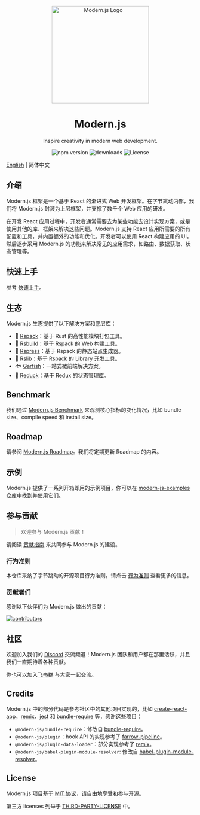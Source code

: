 <p align="center">
  <a href="https://modernjs.dev" target="blank"><img src="https://lf3-static.bytednsdoc.com/obj/eden-cn/ylaelkeh7nuhfnuhf/modernjs-cover.png" width="260" alt="Modern.js Logo" /></a>
</p>

<h1 align="center">Modern.js</h1>

<p align="center">
  Inspire creativity in modern web development.
</p>

<p align="center">
  <img src="https://img.shields.io/npm/v/@modern-js/core?style=flat-square&color=00a8f0" alt="npm version" />
  <img src="https://img.shields.io/npm/dm/@modern-js/core.svg?style=flat-square&color=00a8f0" alt="downloads" />
  <img src="https://img.shields.io/badge/License-MIT-blue.svg?style=flat-square&color=00a8f0" alt="License" />
</p>

[English](./README.md) | 简体中文

## 介绍

Modern.js 框架是一个基于 React 的渐进式 Web 开发框架。在字节跳动内部，我们将 Modern.js 封装为上层框架，并支撑了数千个 Web 应用的研发。

在开发 React 应用过程中，开发者通常需要去为某些功能去设计实现方案，或是使用其他的库、框架来解决这些问题。Modern.js 支持 React 应用所需要的所有配置和工具，并内置额外的功能和优化。开发者可以使用 React 构建应用的 UI，然后逐步采用 Modern.js 的功能来解决常见的应用需求，如路由、数据获取、状态管理等。

## 快速上手

参考 [快速上手](https://modernjs.dev/zh/guides/get-started/quick-start)。

## 生态

Modern.js 生态提供了以下解决方案和底层库：

- 🦀 [Rspack](https://github.com/web-infra-dev/rspack)：基于 Rust 的高性能模块打包工具。
- 🐬 [Rsbuild](https://github.com/web-infra-dev/rsbuild)：基于 Rspack 的 Web 构建工具。
- 🐹 [Rspress](https://github.com/web-infra-dev/rspress)：基于 Rspack 的静态站点生成器。
- 🦄 [Rslib](https://github.com/web-infra-dev/rslib)：基于 Rspack 的 Library 开发工具。
- 🐟 [Garfish](https://github.com/web-infra-dev/garfish)：一站式微前端解决方案。
- 🦆 [Reduck](https://github.com/web-infra-dev/reduck)：基于 Redux 的状态管理库。

## Benchmark

我们通过 [Modern.js Benchmark](https://web-infra-qos.netlify.app/) 来观测核心指标的变化情况，比如 bundle size、compile speed 和 install size。

## Roadmap

请参阅 [Modern.js Roadmap](https://github.com/web-infra-dev/modern.js/issues/4741)。我们将定期更新 Roadmap 的内容。

## 示例

Modern.js 提供了一系列开箱即用的示例项目，你可以在 [modern-js-examples](https://github.com/web-infra-dev/modern-js-examples) 仓库中找到并使用它们。

## 参与贡献

> 欢迎参与 Modern.js 贡献！

请阅读 [贡献指南](https://github.com/web-infra-dev/modern.js/blob/main/CONTRIBUTING.md) 来共同参与 Modern.js 的建设。

### 行为准则

本仓库采纳了字节跳动的开源项目行为准则。请点击 [行为准则](./CODE_OF_CONDUCT.md) 查看更多的信息。

### 贡献者们

感谢以下伙伴们为 Modern.js 做出的贡献：

<a href="https://github.com/web-infra-dev/modern.js/graphs/contributors">
  <img src="https://opencollective.com/modernjs/contributors.svg?width=890&button=false" alt="contributors">
</a>

## 社区

欢迎加入我们的 [Discord](https://discord.gg/qPCqYg38De) 交流频道！Modern.js 团队和用户都在那里活跃，并且我们一直期待着各种贡献。

你也可以加入[飞书群](https://applink.larkoffice.com/client/chat/chatter/add_by_link?link_token=d21hc667-9403-48a9-ba32-bc1440a80279) 与大家一起交流。

## Credits

Modern.js 中的部分代码是参考社区中的其他项目实现的，比如 [create-react-app](https://github.com/facebook/create-react-app)，[remix](https://github.com/remix-run/remix)，[jest](https://github.com/facebook/jest) 和 [bundle-require](https://github.com/egoist/bundle-require) 等，感谢这些项目：

- `@modern-js/bundle-require`：修改自 [bundle-require](https://github.com/egoist/bundle-require)。
- `@modern-js/plugin`：hook API 的实现参考了 [farrow-pipeline](https://github.com/farrow-js/farrow/tree/master/packages/farrow-pipeline)。
- `@modern-js/plugin-data-loader`：部分实现参考了 [remix](https://github.com/remix-run/remix)。
- `@modern-js/babel-plugin-module-resolver`: 修改自 [babel-plugin-module-resolver](https://github.com/tleunen/babel-plugin-module-resolver)。

## License

Modern.js 项目基于 [MIT 协议](https://github.com/web-infra-dev/modern.js/blob/main/LICENSE)，请自由地享受和参与开源。

第三方 licenses 列举于 [THIRD-PARTY-LICENSE](./THIRD-PARTY-LICENSE) 中。
